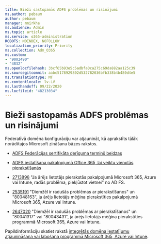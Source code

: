 ```yaml
---
title: Bieži sastopamās ADFS problēmas un risinājumi
ms.author: pebaum
author: pebaum
manager: mnirkhe
ms.audience: Admin
ms.topic: article
ms.service: o365-administration
ROBOTS: NOINDEX, NOFOLLOW
localization_priority: Priority
ms.collection: Adm_O365
ms.custom:
- "9002490"
- "4832"
ms.openlocfilehash: 3bcf65b93e5c5adbfa0ca275c69da882aa125c39
ms.sourcegitcommit: aabc5178929892d532782036bfb338b4b480d4e5
ms.translationtype: MT
ms.contentlocale: lv-LV
ms.lasthandoff: 09/22/2020
ms.locfileid: "48213034"
---
```

# <a name="common-issues-and-resolutions-for-adfs"></a>Bieži sastopamās ADFS problēmas un risinājumi

Federatīvā domēna konfigurāciju var atjaunināt, kā aprakstīts tālāk norādītajos Microsoft zināšanu bāzes rakstos.

- [ADFS Federācijas sertifikāta derīguma termiņš beidzas](adfs-federation-certificate-expiring.md)

- [ADFS iestatīšana pakalpojumā Office 365, lai veiktu vienotās pierakstīšanās](https://docs.microsoft.com/office365/troubleshoot/active-directory/set-up-adfs-for-single-sign-on)

- [2713898](https://support.microsoft.com/help/2713898)  "Ja ārējs lietotājs pierakstās pakalpojumā Microsoft 365, Azure vai Intune, radās problēma, piekļūstot vietnei" no AD FS.

- [2535191](https://support.microsoft.com/help/2535191) "Diemžēl ir radušās problēmas ar pierakstīšanos" un "80048163", ja ārējs lietotājs mēģina pierakstīties pakalpojumā Microsoft 365, Azure vai Intune.

- [2647020](https://support.microsoft.com/help/2647020)   "Diemžēl ir radušās problēmas ar pierakstīšanos" un "80041317" vai "80043431", ja ārējs lietotājs mēģina pierakstīties programmā Microsoft 365, Azure vai Intune.

Papildinformāciju skatiet rakstā [integrētās domēna iestatījumu atjaunināšana vai labošana programmā Microsoft 365, Azure vai Intune](https://docs.microsoft.com/office365/troubleshoot/active-directory/update-federated-domain-office-365).
